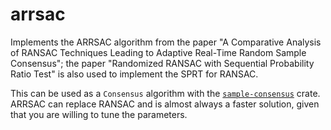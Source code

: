 # arrsac

Implements the ARRSAC algorithm from the paper "A Comparative Analysis of RANSAC Techniques Leading to Adaptive Real-Time Random Sample Consensus";
the paper "Randomized RANSAC with Sequential Probability Ratio Test" is also used to implement the SPRT for RANSAC.

This can be used as a `Consensus` algorithm with the [`sample-consensus`](https://crates.io/crates/sample-consensus) crate.
ARRSAC can replace RANSAC and is almost always a faster solution, given that you are willing to tune the parameters.
